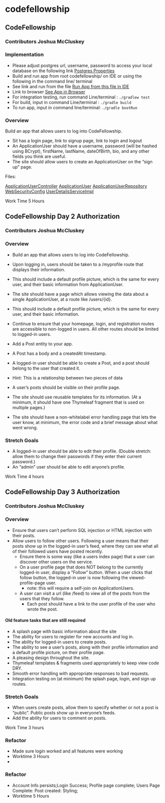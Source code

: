 # codefellowship

## CodeFellowship

### Contributors Joshua McCluskey

### Implementation

- Please adjust postgres url, username, password to access your local database on the following link [Postgres Properties](src/main/resources/application.properties)
- Build and run app from root codefellowship/ on IDE or using the following in the command line/ terminal
- See link and run from the file [Run App from this file in IDE](src/main/java/com/joshuamccluskey/codefellowship/CodefellowshipApplication.java)
- Link to browser [See App in Browser](http://localhost:8080/)
- For integration testing, run command Line/terminal  : `./gradlew test`
- For build, input in command Line/terminal : `./gradle build`
- To run app, input in command line/terminal: `./gradle bootRun`


### Overview
Build an app that allows users to log into CodeFellowship.
- Sit has a  login page, link to signup page, link to login and logout
- An ApplicationUser should have a username, password (will be hashed using BCrypt), firstName, lastName, dateOfBirth, bio, and any other fields you think are useful.
- The site should allow users to create an ApplicationUser on the “sign up” page.

Files:

[ApplicationUserController](src/main/java/com/joshuamccluskey/codefellowship/controller/ApplicationUserController.java)
[ApplicationUser](src/main/java/com/joshuamccluskey/codefellowship/model/ApplicationUser.java)
[ApplicationUserRepository](src/main/java/com/joshuamccluskey/codefellowship/repository/ApplicationUserRepository.java)
[WebSecurityConfig](src/main/java/com/joshuamccluskey/codefellowship/security/WebSecurityConfig.java)
[UserDetailsServiceImpl](src/main/java/com/joshuamccluskey/codefellowship/service/UserDetailsServiceImpl.java)

Work Time 5 Hours



## CodeFellowship Day 2 Authorization

### Contributors Joshua McCluskey

### Overview
- Build an app that allows users to log into CodeFellowship.

- Upon logging in, users should be taken to a /myprofile route that displays their information.
- This should include a default profile picture, which is the same for every user, and their basic information from ApplicationUser.
- The site should have a page which allows viewing the data about a single ApplicationUser, at a route like /users/{id}.
- This should include a default profile picture, which is the same for every user, and their basic information.
- Continue to ensure that your homepage, login, and registration routes are accessible to non-logged in users. All other routes should be limited to logged-in users.
- Add a Post entity to your app.
- A Post has a body and a createdAt timestamp.
- A logged-in user should be able to create a Post, and a post should belong to the user that created it.
- Hint: This is a relationship between two pieces of data
- A user’s posts should be visible on their profile page.
- The site should use reusable templates for its information. (At a minimum, it should have one Thymeleaf fragment that is used on multiple pages.)
- The site should have a non-whitelabel error handling page that lets the user know, at minimum, the error code and a brief message about what went wrong.

### Stretch Goals

- A logged-in user should be able to edit their profile. (Double stretch: allow them to change their passwords if they enter their current password.)
- An “admin” user should be able to edit anyone’s profile.

Work Time 4 hours

## CodeFellowship Day 3 Authorization

### Contributors Joshua McCluskey

### Overview
- Ensure that users can’t perform SQL injection or HTML injection with their posts.
- Allow users to follow other users. Following a user means that their posts show up in the logged-in user’s feed, where they can see what all of their followed users have posted recently.
    - Ensure there is some way (like a users index page) that a user can discover other users on the service.
    - On a user profile page that does NOT belong to the currently logged-in user, display a “Follow” button. When a user clicks that follow button, the logged-in user is now following the viewed-profile-page user.
        - note: this will require a self-join on ApplicationUsers.
    - A user can visit a url (like /feed) to view all of the posts from the users that they follow.
        - Each post should have a link to the user profile of the user who wrote the post.

#### Old feature tasks that are still required
- A splash page with basic information about the site
- The ability for users to register for new accounts and log in.
- The ability for logged-in users to create posts.
- The ability to see a user’s posts, along with their profile information and a default profile picture, on their profile page.
- A pleasing design throughout the site.
- Thymeleaf templates & fragments used appropriately to keep view code DRY.
- Smooth error handling with appropriate responses to bad requests.
- Integration testing on (at minimum) the splash page, login, and sign up routes.


### Stretch Goals

- When users create posts, allow them to specify whether or not a post is “public”. Public posts show up in everyone’s feeds.
- Add the ability for users to comment on posts.

Work Time 3 hours

### Refactor 

- Made sure login worked and all features were working
- Worktime 3 Hours
- 
### Refactor

- Account Info persists;Login Success; Profile page complete; Users Page Complete: Post created: Styling;
- Worktime 5 Hours
